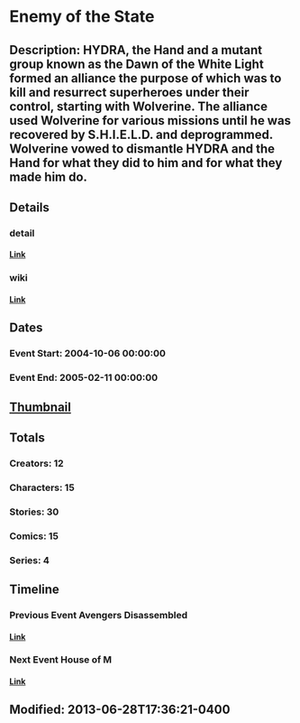 # Enemy of the State
## Description: HYDRA, the Hand and a mutant group known as the Dawn of the White Light formed an alliance the purpose of which was to kill and resurrect superheroes under their control, starting with Wolverine. The alliance used Wolverine for various missions until he was recovered by S.H.I.E.L.D. and deprogrammed. Wolverine vowed to dismantle HYDRA and the Hand for what they did to him and for what they made him do.
## Details
### detail
#### [Link](http://marvel.com/comics/events/245/enemy_of_the_state?utm_campaign=apiRef&utm_source=225578a89fc76f3d20fbffda5d17a88d)
### wiki
#### [Link](http://marvel.com/universe/Enemy_of_the_State?utm_campaign=apiRef&utm_source=225578a89fc76f3d20fbffda5d17a88d)
## Dates
### Event Start: 2004-10-06 00:00:00
### Event End: 2005-02-11 00:00:00
## [Thumbnail](http://i.annihil.us/u/prod/marvel/i/mg/2/10/51ca1befe36df.jpg)
## Totals
### Creators: 12
### Characters: 15
### Stories: 30
### Comics: 15
### Series: 4
## Timeline
### Previous Event Avengers Disassembled
#### [Link](http://gateway.marvel.com/v1/public/events/234)
### Next Event House of M
#### [Link](http://gateway.marvel.com/v1/public/events/251)
## Modified: 2013-06-28T17:36:21-0400